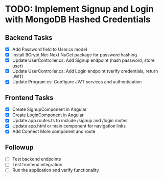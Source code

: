 # TODO: Implement Signup and Login with MongoDB Hashed Credentials

## Backend Tasks
- [x] Add Password field to User.cs model
- [x] Install BCrypt.Net-Next NuGet package for password hashing
- [x] Update UserController.cs: Add Signup endpoint (hash password, store user)
- [x] Update UserController.cs: Add Login endpoint (verify credentials, return JWT)
- [x] Update Program.cs: Configure JWT services and authentication

## Frontend Tasks
- [x] Create SignupComponent in Angular
- [x] Create LoginComponent in Angular
- [x] Update app.routes.ts to include /signup and /login routes
- [x] Update app.html or main component for navigation links
- [x] Add Connect More component and route

## Followup
- [ ] Test backend endpoints
- [ ] Test frontend integration
- [ ] Run the application and verify functionality
